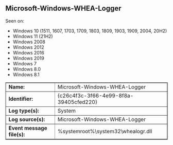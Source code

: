 ## Microsoft-Windows-WHEA-Logger

Seen on:
* Windows 10 (1511, 1607, 1703, 1709, 1803, 1809, 1903, 1909, 2004, 20H2)
* Windows 11 (21H2)
* Windows 2008
* Windows 2012
* Windows 2016
* Windows 2019
* Windows 7
* Windows 8.0
* Windows 8.1

<table border="1" class="docutils">
  <tbody>
    <tr>
      <td><b>Name:</b></td>
      <td>Microsoft-Windows-WHEA-Logger</td>
    </tr>
    <tr>
      <td><b>Identifier:</b></td>
      <td>{c26c4f3c-3f66-4e99-8f8a-39405cfed220}</td>
    </tr>
    <tr>
      <td><b>Log type(s):</b></td>
      <td>System</td>
    </tr>
    <tr>
      <td><b>Log source(s):</b></td>
      <td>Microsoft-Windows-WHEA-Logger</td>
    </tr>
    <tr>
      <td><b>Event message file(s):</b></td>
      <td>%systemroot%\system32\whealogr.dll</td>
    </tr>
  </tbody>
</table>

&nbsp;

